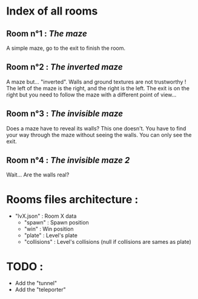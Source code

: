 # Index of all rooms

## **Room n°1 :** *The maze*
A simple maze, go to the exit to finish the room.

## **Room n°2 :** *The inverted maze*
A maze but... "inverted". Walls and ground textures are not trustworthy ! The left of the maze is the right, and the right is the left. The exit is on the right but you need to follow the maze with a different point of view...

## **Room n°3 :** *The invisible maze*
Does a maze have to reveal its walls? This one doesn't. You have to find your way through the maze without seeing the walls. You can only see the exit.

## **Room n°4 :** *The invisible maze 2*
Wait... Are the walls real?

# Rooms files architecture :
- "lvX.json" : Room X data
    - "spawn" : Spawn position
    - "win" : Win position
    - "plate" : Level's plate
    - "collisions" : Level's collisions (null if collisions are sames as plate)

# TODO :
- Add the "tunnel"
- Add the "teleporter"